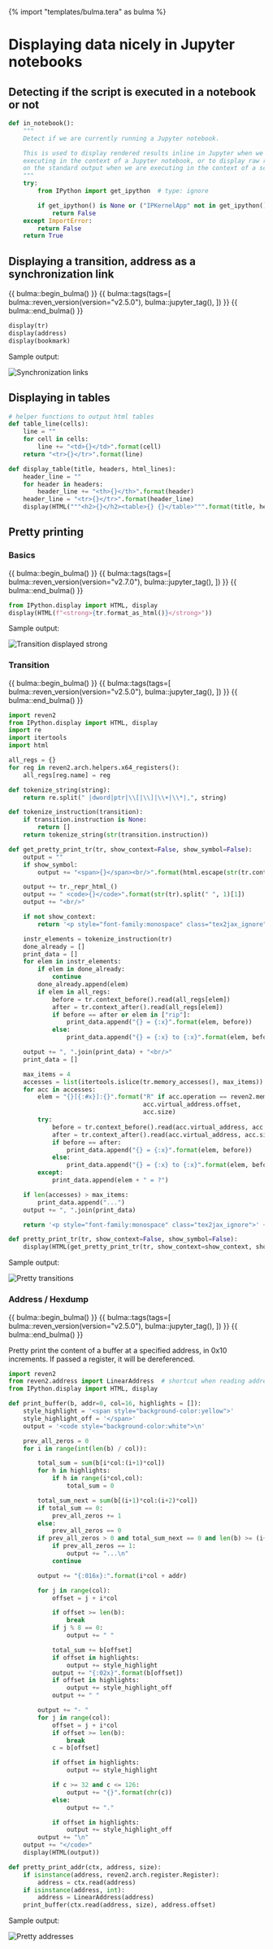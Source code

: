 {% import "templates/bulma.tera" as bulma %}

# Displaying data nicely in Jupyter notebooks

## Detecting if the script is executed in a notebook or not

```py
def in_notebook():
    """
    Detect if we are currently running a Jupyter notebook.

    This is used to display rendered results inline in Jupyter when we are
    executing in the context of a Jupyter notebook, or to display raw results
    on the standard output when we are executing in the context of a script.
    """
    try:
        from IPython import get_ipython  # type: ignore

        if get_ipython() is None or ("IPKernelApp" not in get_ipython().config):
            return False
    except ImportError:
        return False
    return True
```

## Displaying a transition, address as a synchronization link

{{ bulma::begin_bulma() }}
{{ bulma::tags(tags=[
    bulma::reven_version(version="v2.5.0"),
    bulma::jupyter_tag(),
]) }}
{{ bulma::end_bulma() }}

```py
display(tr)
display(address)
display(bookmark)
```

Sample output:

![Synchronization links](img/jupyter_display.png)

## Displaying in tables

```py
# helper functions to output html tables
def table_line(cells):
    line = ""
    for cell in cells:
        line += "<td>{}</td>".format(cell)
    return "<tr>{}</tr>".format(line)

def display_table(title, headers, html_lines):
    header_line = ""
    for header in headers:
        header_line += "<th>{}</th>".format(header)
    header_line = "<tr>{}</tr>".format(header_line)
    display(HTML("""<h2>{}</h2><table>{} {}</table>""".format(title, header_line, html_lines)))
```

## Pretty printing

### Basics

{{ bulma::begin_bulma() }}
{{ bulma::tags(tags=[
    bulma::reven_version(version="v2.7.0"),
    bulma::jupyter_tag(),
]) }}
{{ bulma::end_bulma() }}

```py
from IPython.display import HTML, display
display(HTML(f"<strong>{tr.format_as_html()}</strong>"))
```

Sample output:

![Transition displayed strong](img/jupyter_basic_pretty.png)

### Transition


{{ bulma::begin_bulma() }}
{{ bulma::tags(tags=[
    bulma::reven_version(version="v2.5.0"),
    bulma::jupyter_tag(),
]) }}
{{ bulma::end_bulma() }}

```py
import reven2
from IPython.display import HTML, display
import re
import itertools
import html

all_regs = {}
for reg in reven2.arch.helpers.x64_registers():
    all_regs[reg.name] = reg

def tokenize_string(string):
    return re.split(" |dword|ptr|\\[|\\]|\\+|\\*|,", string)

def tokenize_instruction(transition):
    if transition.instruction is None:
        return []
    return tokenize_string(str(transition.instruction))

def get_pretty_print_tr(tr, show_context=False, show_symbol=False):
    output = ""
    if show_symbol:
        output += "<span>{}</span><br/>".format(html.escape(str(tr.context_before().ossi.location())))

    output += tr._repr_html_()
    output += " <code>{}</code>".format(str(tr).split(" ", 1)[1])
    output += "<br/>"

    if not show_context:
        return '<p style="font-family:monospace" class="tex2jax_ignore">' + output + "</p>"

    instr_elements = tokenize_instruction(tr)
    done_already = []
    print_data = []
    for elem in instr_elements:
        if elem in done_already:
            continue
        done_already.append(elem)
        if elem in all_regs:
            before = tr.context_before().read(all_regs[elem])
            after = tr.context_after().read(all_regs[elem])
            if before == after or elem in ["rip"]:
                print_data.append("{} = {:x}".format(elem, before))
            else:
                print_data.append("{} = {:x} to {:x}".format(elem, before, after))

    output += ", ".join(print_data) + "<br/>"
    print_data = []

    max_items = 4
    accesses = list(itertools.islice(tr.memory_accesses(), max_items))
    for acc in accesses:
        elem = "{}[{:#x}]:{}".format("R" if acc.operation == reven2.memhist.MemoryAccessOperation.Read else "W",
                                     acc.virtual_address.offset,
                                     acc.size)
        try:
            before = tr.context_before().read(acc.virtual_address, acc.size)
            after = tr.context_after().read(acc.virtual_address, acc.size)
            if before == after:
                print_data.append("{} = {:x}".format(elem, before))
            else:
                print_data.append("{} = {:x} to {:x}".format(elem, before, after))
        except:
            print_data.append(elem + " = ?")

    if len(accesses) > max_items:
        print_data.append("...")
    output += ", ".join(print_data)

    return '<p style="font-family:monospace" class="tex2jax_ignore">' + output + "</p>"

def pretty_print_tr(tr, show_context=False, show_symbol=False):
    display(HTML(get_pretty_print_tr(tr, show_context=show_context, show_symbol=show_symbol)))
```

Sample output:

![Pretty transitions](img/jupyter_pretty_tr.png)

### Address / Hexdump

{{ bulma::begin_bulma() }}
{{ bulma::tags(tags=[
    bulma::reven_version(version="v2.5.0"),
    bulma::jupyter_tag(),
]) }}
{{ bulma::end_bulma() }}

Pretty print the content of a buffer at a specified address, in 0x10 increments.
If passed a register, it will be dereferenced.

```py
import reven2
from reven2.address import LinearAddress  # shortcut when reading addresses
from IPython.display import HTML, display

def print_buffer(b, addr=0, col=16, highlights = []):
    style_highlight = '<span style="background-color:yellow">'
    style_highlight_off = '</span>'
    output = '<code style="background-color:white">\n'

    prev_all_zeros = 0
    for i in range(int(len(b) / col)):

        total_sum = sum(b[i*col:(i+1)*col])
        for h in highlights:
            if h in range(i*col,col):
                total_sum = 0

        total_sum_next = sum(b[(i+1)*col:(i+2)*col])
        if total_sum == 0:
            prev_all_zeros += 1
        else:
            prev_all_zeros == 0
        if prev_all_zeros > 0 and total_sum_next == 0 and len(b) >= (i+2)*col:
            if prev_all_zeros == 1:
                output += "...\n"
            continue

        output += "{:016x}:".format(i*col + addr)

        for j in range(col):
            offset = j + i*col

            if offset >= len(b):
                break
            if j % 8 == 0:
                output += " "

            total_sum += b[offset]
            if offset in highlights:
                output += style_highlight
            output += "{:02x}".format(b[offset])
            if offset in highlights:
                output += style_highlight_off
            output += " "

        output += "- "
        for j in range(col):
            offset = j + i*col
            if offset >= len(b):
                break
            c = b[offset]

            if offset in highlights:
                output += style_highlight

            if c >= 32 and c <= 126:
                output += "{}".format(chr(c))
            else:
                output += "."

            if offset in highlights:
                output += style_highlight_off
        output += "\n"
    output += "</code>"
    display(HTML(output))

def pretty_print_addr(ctx, address, size):
    if isinstance(address, reven2.arch.register.Register):
        address = ctx.read(address)
    if isinstance(address, int):
        address = LinearAddress(address)
    print_buffer(ctx.read(address, size), address.offset)
```

Sample output:

![Pretty addresses](img/jupyter_pretty_address.png)
